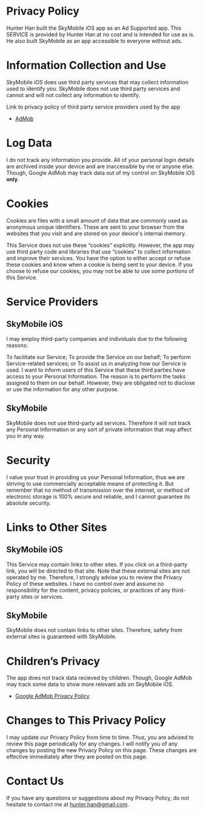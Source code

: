 # Privacy Policy

Hunter Han built the SkyMobile iOS app as an Ad Supported app. This SERVICE is provided by Hunter Han at no cost and is intended for use as is. He also built SkyMobile as an app accessible to everyone without ads.

# Information Collection and Use

SkyMobile iOS does use third party services that may collect information used to identify you.
SkyMobile does not use third party services and cannot and will not collect any information to identify.

Link to privacy policy of third party service providers used by the app

- [AdMob](https://support.google.com/admob/answer/6128543?hl=en)

# Log Data

I do not track any information you provide. All of your personal login details are archived inside your device and are inaccessible by me or anyone else. Though, Google AdMob may track data out of my control on SkyMobile iOS **only**.

# Cookies

Cookies are files with a small amount of data that are commonly used as anonymous unique identifiers. These are sent to your browser from the websites that you visit and are stored on your device's internal memory.

This Service does not use these “cookies” explicitly. However, the app may use third party code and libraries that use “cookies” to collect information and improve their services. You have the option to either accept or refuse these cookies and know when a cookie is being sent to your device. If you choose to refuse our cookies, you may not be able to use some portions of this Service.

# Service Providers

## SkyMobile iOS

I may employ third-party companies and individuals due to the following reasons:

To facilitate our Service;
To provide the Service on our behalf;
To perform Service-related services; or
To assist us in analyzing how our Service is used.
I want to inform users of this Service that these third parties have access to your Personal Information. The reason is to perform the tasks assigned to them on our behalf. However, they are obligated not to disclose or use the information for any other purpose.

## SkyMobile

SkyMobile does not use third-party ad services. Therefore it will not track any Personal Information or any sort of private information that may affect you in any way.

# Security

I value your trust in providing us your Personal Information, thus we are striving to use commercially acceptable means of protecting it. But remember that no method of transmission over the internet, or method of electronic storage is 100% secure and reliable, and I cannot guarantee its absolute security.

# Links to Other Sites

## SkyMobile iOS

This Service may contain links to other sites. If you click on a third-party link, you will be directed to that site. Note that these external sites are not operated by me. Therefore, I strongly advise you to review the Privacy Policy of these websites. I have no control over and assume no responsibility for the content, privacy policies, or practices of any third-party sites or services.

## SkyMobile

SkyMobile does not contain links to other sites. Therefore, safety from external sites is guaranteed with SkyMobile.

# Children’s Privacy

The app does not track data recieved by children. Though, Google AdMob may track some data to show more relevant ads on SkyMobile iOS. 
- [Google AdMob Privacy Policy](https://support.google.com/admob/answer/6128543?hl=en)

# Changes to This Privacy Policy

I may update our Privacy Policy from time to time. Thus, you are advised to review this page periodically for any changes. I will notify you of any changes by posting the new Privacy Policy on this page. These changes are effective immediately after they are posted on this page.

# Contact Us

If you have any questions or suggestions about my Privacy Policy, do not hesitate to contact me at hunter.han@gmail.com.
